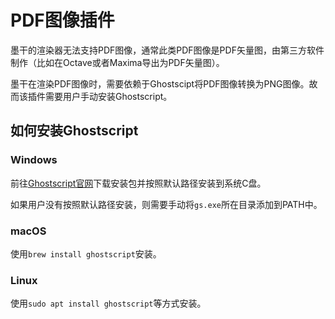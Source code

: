 # PDF图像插件
墨干的渲染器无法支持PDF图像，通常此类PDF图像是PDF矢量图，由第三方软件制作（比如在Octave或者Maxima导出为PDF矢量图）。

墨干在渲染PDF图像时，需要依赖于Ghostscipt将PDF图像转换为PNG图像。故而该插件需要用户手动安装Ghostscript。

## 如何安装Ghostscript
### Windows
前往[Ghostscript官网](https://www.ghostscript.com)下载安装包并按照默认路径安装到系统C盘。

如果用户没有按照默认路径安装，则需要手动将`gs.exe`所在目录添加到PATH中。

### macOS
使用`brew install ghostscript`安装。
### Linux
使用`sudo apt install ghostscript`等方式安装。